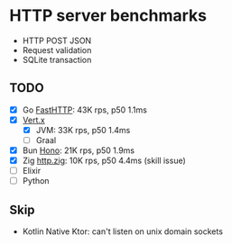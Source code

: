 # HTTP server benchmarks

- HTTP POST JSON
- Request validation
- SQLite transaction

## TODO

- [x] Go [FastHTTP](https://github.com/fasthttp/router): 43K rps, p50 1.1ms
- [x] [Vert.x](https://github.com/eclipse-vertx/vert.x)
  - [x] JVM: 33K rps, p50 1.4ms
  - [ ] Graal
- [x] Bun [Hono](https://github.com/honojs/hono): 21K rps, p50 1.9ms
- [x] Zig [http.zig](https://github.com/karlseguin/http.zig): 10K rps, p50 4.4ms (skill issue)
- [ ] Elixir
- [ ] Python

## Skip

- Kotlin Native Ktor: can't listen on unix domain sockets
